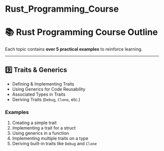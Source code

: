 # Rust_Programming_Course

# **📚 Rust Programming Course Outline**
Each topic contains **over 5 practical examples** to reinforce learning.

---

## **9️⃣ Traits & Generics**
- Defining & Implementing Traits
- Using Generics for Code Reusability
- Associated Types in Traits
- Deriving Traits (`Debug`, `Clone`, etc.)

### **Examples**
1. Creating a simple trait
2. Implementing a trait for a struct
3. Using generics in a function
4. Implementing multiple traits on a type
5. Deriving built-in traits like `Debug` and `Clone`

